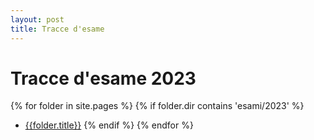 ```yaml
---
layout: post
title: Tracce d'esame
---
```


# Tracce d'esame 2023

{% for folder in site.pages %}
{% if folder.dir contains 'esami/2023' %}

- [{{folder.title}}]({{site.baseurl}}{{folder.url}})
  {% endif %}
  {% endfor %}
